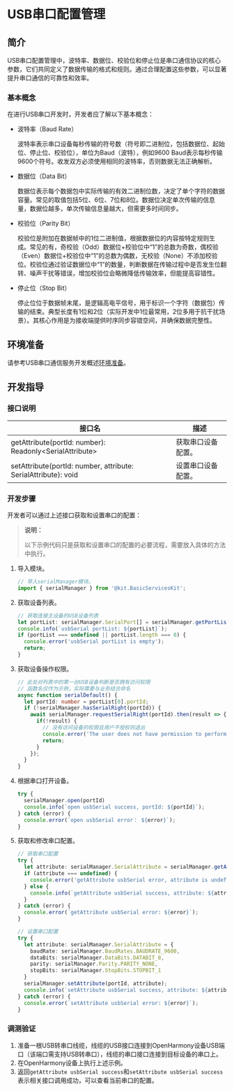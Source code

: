 # USB串口配置管理

<!--Kit: Basic Services Kit-->
<!--Subsystem: USB-->
<!--Owner: @hwymlgitcode-->
<!--Designer: @w00373942-->
<!--Tester: @dong-dongzhen-->
<!--Adviser: @w_Machine_cc-->

## 简介

USB串口配置管理中，波特率、数据位、校验位和停止位是串口通信协议的核心参数，它们共同定义了数据传输的格式和规则。通过合理配置这些参数，可以显著提升串口通信的可靠性和效率。

### 基本概念

在进行USB串口开发时，开发者应了解以下基本概念：

- 波特率（Baud Rate）

  波特率表示串口设备每秒传输的符号数（符号即二进制位，包括数据位、起始位、停止位、校验位），单位为Baud（波特），例如9600 Baud表示每秒传输9600个符号。收发双方必须使用相同的波特率，否则数据无法正确解析。


- 数据位（Data Bit）

  数据位表示每个数据包中实际传输的有效二进制位数，决定了单个字符的数据容量。常见的取值包括5位、6位、7位和8位。数据位决定单次传输的信息量，数据位越多，单次传输信息量越大，但需更多时间同步。


- 校验位（Parity Bit）

  校验位是附加在数据帧中的1位二进制值，根据数据位的内容按特定规则生成。常见的有，奇校验（Odd）数据位+校验位中“1”的总数为奇数，偶校验（Even）数据位+校验位中“1”的总数为偶数，无校验（None）不添加校验位。校验位通过验证数据位中“1”的数量，判断数据在传输过程中是否发生位翻转、噪声干扰等错误，增加校验位会略微降低传输效率，但能提高容错性。


- 停止位（Stop Bit）

  停止位位于数据帧末尾，是逻辑高电平信号，用于标识一个字符（数据包）传输的结束。典型长度有1位和2位（实际开发中1位最常用，2位多用于抗干扰场景）。其核心作用是为接收端提供时序同步容错空间，并确保数据完整性。


## 环境准备

请参考USB串口通信服务开发概述[环境准备](usbSerial-overview.md#环境准备)。

## 开发指导

### 接口说明

| 接口名                                                                          | 描述        |
|------------------------------------------------------------------------------|-----------|
| getAttribute(portId: number): Readonly&lt;SerialAttribute&gt;                      | 获取串口设备配置。 |
| setAttribute(portId: number, attribute: SerialAttribute): void               | 设置串口设备配置。 |

### 开发步骤

开发者可以通过上述接口获取和设置串口的配置：

> **说明：** 
>
> 以下示例代码只是获取和设置串口的配置的必要流程，需要放入具体的方法中执行。

1. 导入模块。

    ```ts
    // 导入serialManager模块。
    import { serialManager } from '@kit.BasicServicesKit';
    ``` 

2. 获取设备列表。

    ```ts
    // 获取连接主设备的USB设备列表
    let portList: serialManager.SerialPort[] = serialManager.getPortList();
    console.info(`usbSerial portList: ${portList}`);
    if (portList === undefined || portList.length === 0) {
      console.error('usbSerial portList is empty');
      return;
    }
    ```

3. 获取设备操作权限。

    ```ts
    // 此处对列表中的第一台USB设备判断是否拥有访问权限
    // 函数名仅作为示例，实际需要与业务结合命名
    async function serialDefault() {
      let portId: number = portList[0].portId;
      if (!serialManager.hasSerialRight(portId)) {
        await serialManager.requestSerialRight(portId).then(result => {
          if(!result) {
            // 没有访问设备的权限且用户不授权则退出
            console.error('The user does not have permission to perform this operation');
            return;
          }
        });
      }
    }
    ```

4. 根据串口打开设备。

    ```ts
    try {
      serialManager.open(portId)
      console.info(`open usbSerial success, portId: ${portId}`);
    } catch (error) {
      console.error(`open usbSerial error： ${error}`);
    }
    ```

5. 获取和修改串口配置。

    ```ts
    // 获取串口配置
    try {
      let attribute: serialManager.SerialAttribute = serialManager.getAttribute(portId);
      if (attribute === undefined) {
        console.error('getAttribute usbSerial error, attribute is undefined');
      } else {
        console.info(`getAttribute usbSerial success, attribute: ${attribute}`);
      }
    } catch (error) {
      console.error(`getAttribute usbSerial error: ${error}`);
    }
   
    // 设置串口配置
    try {
      let attribute: serialManager.SerialAttribute = {
        baudRate: serialManager.BaudRates.BAUDRATE_9600,
        dataBits: serialManager.DataBits.DATABIT_8,
        parity: serialManager.Parity.PARITY_NONE,
        stopBits: serialManager.StopBits.STOPBIT_1
      }
      serialManager.setAttribute(portId, attribute);
      console.info(`setAttribute usbSerial success, attribute: ${attribute}`);
    } catch (error) {
      console.error(`setAttribute usbSerial error: ${error}`);
    }
    ```

### 调测验证

1. 准备一根USB转串口线缆，线缆的USB接口连接到OpenHarmony设备USB端口（该端口需支持USB转串口），线缆的串口接口连接到目标设备的串口上。
2. 在OpenHarmony设备上执行上述示例。
3. 返回`getAttribute usbSerial success`和`setAttribute usbSerial success`表示相关接口调用成功，可以查看当前串口的配置。

